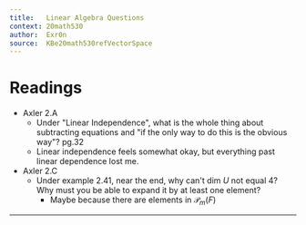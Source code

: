 ```yaml
---
title:   Linear Algebra Questions
context: 20math530
author:  Exr0n
source:  KBe20math530refVectorSpace
---
```


# Readings
- Axler 2.A
	- Under "Linear Independence", what is the whole thing about subtracting equations and "if the only way to do this is the obvious way"? pg.32
	- Linear independence feels somewhat okay, but everything past linear dependence lost me.
- Axler 2.C
	- Under example 2.41, near the end, why can't $\text{dim }U$ not equal 4? Why must you be able to expand it by at least one element?
		- Maybe because there are elements in $\mathcal{P}_m(F)$

---
